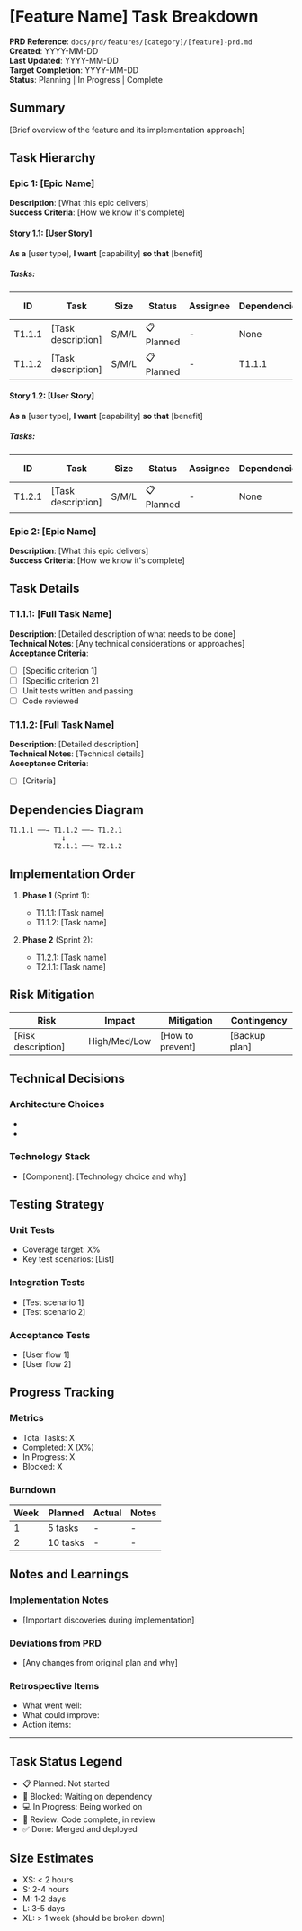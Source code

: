 # [Feature Name] Task Breakdown

**PRD Reference**: `docs/prd/features/[category]/[feature]-prd.md`  
**Created**: YYYY-MM-DD  
**Last Updated**: YYYY-MM-DD  
**Target Completion**: YYYY-MM-DD  
**Status**: Planning | In Progress | Complete

## Summary

[Brief overview of the feature and its implementation approach]

## Task Hierarchy

### Epic 1: [Epic Name]
**Description**: [What this epic delivers]  
**Success Criteria**: [How we know it's complete]

#### Story 1.1: [User Story]
**As a** [user type], **I want** [capability] **so that** [benefit]

##### Tasks:
| ID | Task | Size | Status | Assignee | Dependencies | Done Criteria |
|----|------|------|--------|----------|--------------|---------------|
| T1.1.1 | [Task description] | S/M/L | 📋 Planned | - | None | [Completion criteria] |
| T1.1.2 | [Task description] | S/M/L | 📋 Planned | - | T1.1.1 | [Completion criteria] |

#### Story 1.2: [User Story]
**As a** [user type], **I want** [capability] **so that** [benefit]

##### Tasks:
| ID | Task | Size | Status | Assignee | Dependencies | Done Criteria |
|----|------|------|--------|----------|--------------|---------------|
| T1.2.1 | [Task description] | S/M/L | 📋 Planned | - | None | [Completion criteria] |

### Epic 2: [Epic Name]
**Description**: [What this epic delivers]  
**Success Criteria**: [How we know it's complete]

## Task Details

### T1.1.1: [Full Task Name]
**Description**: [Detailed description of what needs to be done]  
**Technical Notes**: [Any technical considerations or approaches]  
**Acceptance Criteria**:
- [ ] [Specific criterion 1]
- [ ] [Specific criterion 2]
- [ ] Unit tests written and passing
- [ ] Code reviewed

### T1.1.2: [Full Task Name]
**Description**: [Detailed description]  
**Technical Notes**: [Technical details]  
**Acceptance Criteria**:
- [ ] [Criteria]

## Dependencies Diagram

```
T1.1.1 ──→ T1.1.2 ──→ T1.2.1
             ↓
           T2.1.1 ──→ T2.1.2
```

## Implementation Order

1. **Phase 1** (Sprint 1):
   - T1.1.1: [Task name]
   - T1.1.2: [Task name]

2. **Phase 2** (Sprint 2):
   - T1.2.1: [Task name]
   - T2.1.1: [Task name]

## Risk Mitigation

| Risk | Impact | Mitigation | Contingency |
|------|--------|------------|-------------|
| [Risk description] | High/Med/Low | [How to prevent] | [Backup plan] |

## Technical Decisions

### Architecture Choices
- [Decision 1]: [Rationale]
- [Decision 2]: [Rationale]

### Technology Stack
- [Component]: [Technology choice and why]

## Testing Strategy

### Unit Tests
- Coverage target: X%
- Key test scenarios: [List]

### Integration Tests
- [Test scenario 1]
- [Test scenario 2]

### Acceptance Tests
- [User flow 1]
- [User flow 2]

## Progress Tracking

### Metrics
- Total Tasks: X
- Completed: X (X%)
- In Progress: X
- Blocked: X

### Burndown
| Week | Planned | Actual | Notes |
|------|---------|--------|-------|
| 1    | 5 tasks | - | - |
| 2    | 10 tasks | - | - |

## Notes and Learnings

### Implementation Notes
- [Important discoveries during implementation]

### Deviations from PRD
- [Any changes from original plan and why]

### Retrospective Items
- What went well:
- What could improve:
- Action items:

---

## Task Status Legend
- 📋 Planned: Not started
- 🚧 Blocked: Waiting on dependency
- 💻 In Progress: Being worked on
- 👀 Review: Code complete, in review
- ✅ Done: Merged and deployed

## Size Estimates
- XS: < 2 hours
- S: 2-4 hours  
- M: 1-2 days
- L: 3-5 days
- XL: > 1 week (should be broken down)